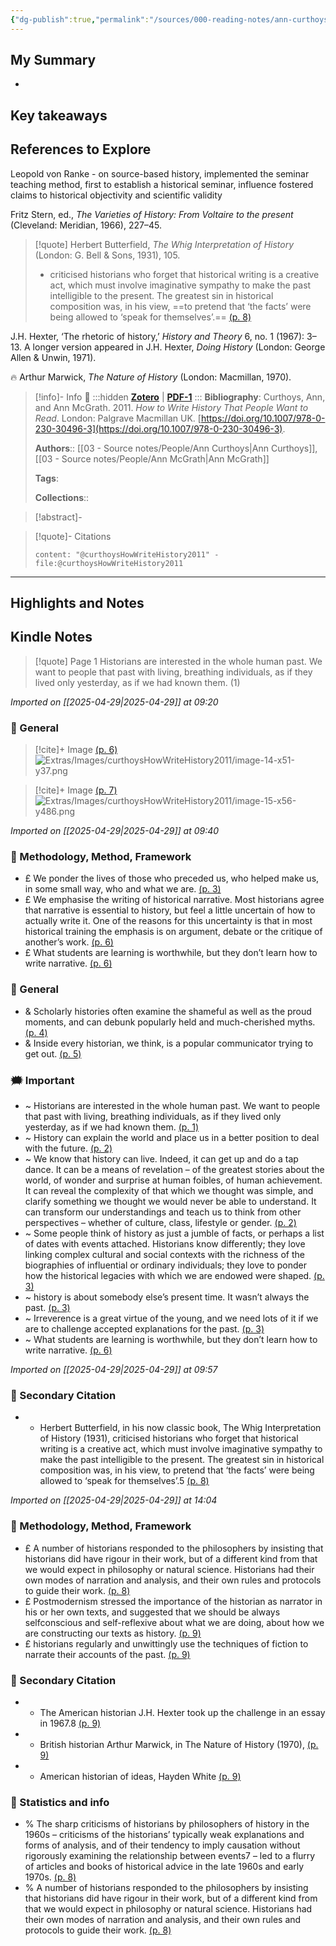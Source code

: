 ```yaml
---
{"dg-publish":true,"permalink":"/sources/000-reading-notes/ann-curthoys-ann-mc-grath-2011/","title":"How to Write History that People Want to Read","contentClasses":"literature-note","tags":["🤓"],"created":"2025-04-29T09:20:14.412+08:00","updated":"2025-04-29T14:26:58.979+08:00"}
---
```





## My Summary
- 

## Key takeaways

## References to Explore
Leopold von Ranke - on source-based history, implemented the seminar teaching method, first to establish a historical seminar, influence fostered claims to historical objectivity and scientific validity

Fritz Stern, ed., *The Varieties of History: From Voltaire to the present* (Cleveland: Meridian, 1966), 227–45.

> [!quote] Herbert Butterfield, *The Whig Interpretation of History* (London: G. Bell & Sons, 1931), 105. 
> - criticised historians who forget that historical writing is a creative act, which must involve imaginative sympathy to make the past intelligible to the present. The greatest sin in historical composition was, in his view, ==to pretend that ‘the facts’ were being allowed to ‘speak for themselves’.== [(p. 8)](zotero://open-pdf/library/items/JUA5ATX7?page=8&annotation=UY7VFFAE)

J.H. Hexter, ‘The rhetoric of history,’ *History and Theory* 6, no. 1 (1967): 3–13. A longer version appeared in J.H. Hexter, *Doing History* (London: George Allen & Unwin, 1971).

🔥 Arthur Marwick, *The Nature of History* (London: Macmillan, 1970). 





> [!info]- Info 🔗 :::hidden [**Zotero**](zotero://select/library/items/CN8BLKE9) | [**PDF-1**](file:////Users/upb-csc-paula/Zotero/storage/JUA5ATX7/Curthoys%20and%20McGrath%20-%202011%20-%20How%20to%20Write%20History%20that%20People%20Want%20to%20Read.pdf)
>:::
>**Bibliography**: Curthoys, Ann, and Ann McGrath. 2011. _How to Write History That People Want to Read_. London: Palgrave Macmillan UK. [https://doi.org/10.1007/978-0-230-30496-3](https://doi.org/10.1007/978-0-230-30496-3).
> 
> **Authors**::  [[03 - Source notes/People/Ann Curthoys\|Ann Curthoys]],  [[03 - Source notes/People/Ann McGrath\|Ann McGrath]]
> 
> **Tags**: 
> 
> **Collections**:: 


> [!abstract]-
> 

> [!quote]- Citations
> 
> ```query
> content: "@curthoysHowWriteHistory2011" -file:@curthoysHowWriteHistory2011
> ```

___

## Highlights and Notes



## Kindle Notes


> [!quote] Page 1
> Historians are interested in the whole human past. We want to people that past with living, breathing individuals, as if they lived only yesterday, as if we had known them. (1)




*Imported on [[2025-04-29\|2025-04-29]] at 09:20*

### 💬 General


> [!cite]+ Image [(p. 6)](zotero://open-pdf/library/items/JUA5ATX7?page=6&annotation=RSJ8AZUJ)
> ![Extras/Images/curthoysHowWriteHistory2011/image-14-x51-y37.png](/img/user/Extras/Images/curthoysHowWriteHistory2011/image-14-x51-y37.png)


> [!cite]+ Image [(p. 7)](zotero://open-pdf/library/items/JUA5ATX7?page=7&annotation=8JHTHAZF)
> ![Extras/Images/curthoysHowWriteHistory2011/image-15-x56-y486.png](/img/user/Extras/Images/curthoysHowWriteHistory2011/image-15-x56-y486.png)


*Imported on [[2025-04-29\|2025-04-29]] at 09:40*

### 🧩 Methodology, Method, Framework

- £  We ponder the lives of those who preceded us, who helped make us, in some small way, who and what we are. [(p. 3)](zotero://open-pdf/library/items/JUA5ATX7?page=3&annotation=7ULXGF99)
- £  We emphasise the writing of historical narrative. Most historians agree that narrative is essential to history, but feel a little uncertain of how to actually write it. One of the reasons for this uncertainty is that in most historical training the emphasis is on argument, debate or the critique of another’s work. [(p. 6)](zotero://open-pdf/library/items/JUA5ATX7?page=6&annotation=2RBARJ2M)
- £  What students are learning is worthwhile, but they don’t learn how to write narrative. [(p. 6)](zotero://open-pdf/library/items/JUA5ATX7?page=6&annotation=LA49WEK3)

### 💬 General

- &  Scholarly histories often examine the shameful as well as the proud moments, and can debunk popularly held and much-cherished myths. [(p. 4)](zotero://open-pdf/library/items/JUA5ATX7?page=4&annotation=B7CVC42Q)
- &  Inside every historian, we think, is a popular communicator trying to get out. [(p. 5)](zotero://open-pdf/library/items/JUA5ATX7?page=5&annotation=6WUDQHU7)

### 🗯️ Important

- ~  Historians are interested in the whole human past. We want to people that past with living, breathing individuals, as if they lived only yesterday, as if we had known them. [(p. 1)](zotero://open-pdf/library/items/JUA5ATX7?page=1&annotation=EVE2RSJA)
- ~  History can explain the world and place us in a better position to deal with the future. [(p. 2)](zotero://open-pdf/library/items/JUA5ATX7?page=2&annotation=HBW5T27E)
- ~  We know that history can live. Indeed, it can get up and do a tap dance. It can be a means of revelation – of the greatest stories about the world, of wonder and surprise at human foibles, of human achievement. It can reveal the complexity of that which we thought was simple, and clarify something we thought we would never be able to understand. It can transform our understandings and teach us to think from other perspectives – whether of culture, class, lifestyle or gender. [(p. 2)](zotero://open-pdf/library/items/JUA5ATX7?page=2&annotation=GKYX6Y7G)
- ~  Some people think of history as just a jumble of facts, or perhaps a list of dates with events attached. Historians know differently; they love linking complex cultural and social contexts with the richness of the biographies of influential or ordinary individuals; they love to ponder how the historical legacies with which we are endowed were shaped. [(p. 3)](zotero://open-pdf/library/items/JUA5ATX7?page=3&annotation=MQG4HVHS)
- ~  history is about somebody else’s present time. It wasn’t always the past. [(p. 3)](zotero://open-pdf/library/items/JUA5ATX7?page=3&annotation=VZIKCU5E)
- ~  Irreverence is a great virtue of the young, and we need lots of it if we are to challenge accepted explanations for the past. [(p. 3)](zotero://open-pdf/library/items/JUA5ATX7?page=3&annotation=IFFSQAD3)
- ~  What students are learning is worthwhile, but they don’t learn how to write narrative. [(p. 6)](zotero://open-pdf/library/items/JUA5ATX7?page=6&annotation=IK53RG7Y)

*Imported on [[2025-04-29\|2025-04-29]] at 09:57*

### 📇 Secondary Citation

- +  Herbert Butterfield, in his now classic book, The Whig Interpretation of History (1931), criticised historians who forget that historical writing is a creative act, which must involve imaginative sympathy to make the past intelligible to the present. The greatest sin in historical composition was, in his view, to pretend that ‘the facts’ were being allowed to ‘speak for themselves’.5 [(p. 8)](zotero://open-pdf/library/items/JUA5ATX7?page=8&annotation=UY7VFFAE)

*Imported on [[2025-04-29\|2025-04-29]] at 14:04*

### 🧩 Methodology, Method, Framework

- £  A number of historians responded to the philosophers by insisting that historians did have rigour in their work, but of a different kind from that we would expect in philosophy or natural science. Historians had their own modes of narration and analysis, and their own rules and protocols to guide their work. [(p. 8)](zotero://open-pdf/library/items/JUA5ATX7?page=8&annotation=L9FBQKCF)
- £  Postmodernism stressed the importance of the historian as narrator in his or her own texts, and suggested that we should be always selfconscious and self-reflexive about what we are doing, about how we are constructing our texts as history. [(p. 9)](zotero://open-pdf/library/items/JUA5ATX7?page=9&annotation=CHPWP2JD)
- £  historians regularly and unwittingly use the techniques of fiction to narrate their accounts of the past. [(p. 9)](zotero://open-pdf/library/items/JUA5ATX7?page=9&annotation=EDD42J96)

### 📇 Secondary Citation

- +  The American historian J.H. Hexter took up the challenge in an essay in 1967.8 [(p. 9)](zotero://open-pdf/library/items/JUA5ATX7?page=9&annotation=LL42G6HG)
- +  British historian Arthur Marwick, in The Nature of History (1970), [(p. 9)](zotero://open-pdf/library/items/JUA5ATX7?page=9&annotation=6CN226TL)
- +  American historian of ideas, Hayden White [(p. 9)](zotero://open-pdf/library/items/JUA5ATX7?page=9&annotation=JH9SJCLJ)

### 📌 Statistics and info

- %  The sharp criticisms of historians by philosophers of history in the 1960s – criticisms of the historians’ typically weak explanations and forms of analysis, and of their tendency to imply causation without rigorously examining the relationship between events7 – led to a flurry of articles and books of historical advice in the late 1960s and early 1970s. [(p. 8)](zotero://open-pdf/library/items/JUA5ATX7?page=8&annotation=BZDUYFJV)
- %  A number of historians responded to the philosophers by insisting that historians did have rigour in their work, but of a different kind from that we would expect in philosophy or natural science. Historians had their own modes of narration and analysis, and their own rules and protocols to guide their work. [(p. 8)](zotero://open-pdf/library/items/JUA5ATX7?page=8&annotation=65XL5W38)




